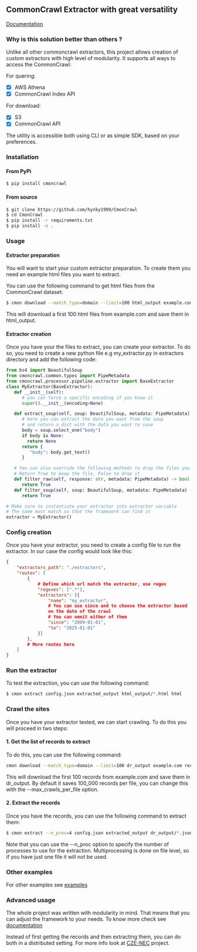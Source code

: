 ## CommonCrawl Extractor with great versatility
[Documentation](https://hynky1999.github.io/CmonCrawl/)

### Why is this solution better than others ?
Unlike all other commoncrawl extractors, this project allows creation of custom extractors with high level of modularity.
It supports all ways to access the CommonCrawl:

For quering:
- [x] AWS Athena
- [x] CommonCrawl Index API

For download:
- [x] S3
- [x] CommonCrawl API

The utility is accessible both using CLI or as simple SDK, based on your preferences.

### Installation
#### From PyPi
```bash
$ pip install cmoncrawl
```
#### From source
```bash
$ git clone https://github.com/hynky1999/CmonCrawl
$ cd CmonCrawl
$ pip install -r requirements.txt
$ pip install -e .
```

### Usage

#### Extractor preparation
You will want to start your custom extractor preparation.
To create them you need an example html files you want to extract.

You can use the following command to get html files from the CommonCrawl dataset:

```bash
$ cmon download --match_type=domain --limit=100 html_output example.com html
```
This will download a first 100 html files from example.com and save them in html_output.


#### Extractor creation
Once you have your the files to extract, you can create your extractor.
To do so, you need to create a new python file e.g my_extractor.py in extractors directory and add the following code:

```python
from bs4 import BeautifulSoup
from cmoncrawl.common.types import PipeMetadata
from cmoncrawl.processor.pipeline.extractor import BaseExtractor
class MyExtractor(BaseExtractor):
   def __init__(self):
      # you can force a specific encoding if you know it
      super().__init__(encoding=None)

   def extract_soup(self, soup: BeautifulSoup, metadata: PipeMetadata):
      # here you can extract the data you want from the soup
      # and return a dict with the data you want to save
      body = soup.select_one("body")
      if body is None:
        return None
      return {
         "body": body.get_text()
      }

   # You can also override the following methods to drop the files you don't want to extracti
   # Return True to keep the file, False to drop it
   def filter_raw(self, response: str, metadata: PipeMetadata) -> bool:
      return True
   def filter_soup(self, soup: BeautifulSoup, metadata: PipeMetadata) -> bool:
      return True

# Make sure to instantiate your extractor into extractor variable
# The name must match so that the framework can find it
extractor = MyExtractor()
```

### Config creation
Once you have your extractor, you need to create a config file to run the extractor.
In our case the config would look like this:

```json
{
    "extractors_path": "./extractors",
    "routes": [
        {
            # Define which url match the extractor, use regex
            "regexes": [".*"],
            "extractors": [{
                "name": "my_extractor",
                # You can use since and to choose the extractor based
                on the date of the crawl
                # You can ommit either of them
                "since": "2009-01-01",
                "to": "2025-01-01"
            }]
        },
        # More routes here
    ]
}
```

### Run the extractor
To test the extraction, you can use the following command:

```bash
$ cmon extract config.json extracted_output html_output/*.html html
```

### Crawl the sites
Once you have your extractor tested, we can start crawling.
To do this you will proceed in two steps:

#### 1. Get the list of records to extract
To do this, you can use the following command:

```bash
cmon download --match_type=domain --limit=100 dr_output example.com record
```

This will download the first 100 records from example.com and save them in dr_output. By default it saves 100_000 records per file, you can change this with the --max_crawls_per_file option.

#### 2. Extract the records
Once you have the records, you can use the following command to extract them:

```bash
$ cmon extract --n_proc=4 config.json extracted_output dr_output/*.jsonl record
```

Note that you can use the --n_proc option to specify the number of processes to use for the extraction. Multiprocessing is done on file level, so if you have just one file it will not be used.

### Other examples
For other examples see [examples](https://github.com/hynky1999/CmonCrawl/tree/main/examples)
### Advanced usage
The whole project was written with modularity in mind. That means that you
can adjust the framework to your needs. To know more check  see [documentation](https://hynky1999.github.io/CmonCrawl/)

Instead of first getting the records and then extracting them, you can do both in a distributed setting. For more info look at [CZE-NEC](https://github.com/hynky1999/Czech-News-Classification-dataset) project.
